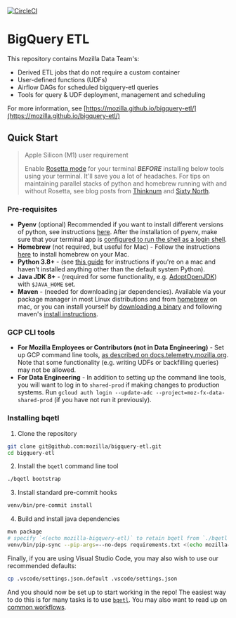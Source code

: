 [![CircleCI](https://circleci.com/gh/mozilla/bigquery-etl.svg?style=shield&circle-token=742fb1108f7e6e5a28c11d43b21f62605037f5a4)](https://circleci.com/gh/mozilla/bigquery-etl)

# BigQuery ETL

This repository contains Mozilla Data Team's:

- Derived ETL jobs that do not require a custom container
- User-defined functions (UDFs)
- Airflow DAGs for scheduled bigquery-etl queries
- Tools for query & UDF deployment, management and scheduling

For more information, see [https://mozilla.github.io/bigquery-etl/](https://mozilla.github.io/bigquery-etl/)

## Quick Start

> Apple Silicon (M1) user requirement
>
> Enable [Rosetta mode](https://support.apple.com/en-ca/HT211861) for your terminal _**BEFORE**_ installing below tools using your terminal. It'll save you a lot of headaches. For tips on maintaining parallel stacks of python and homebrew running with and without Rosetta, see blog posts from [Thinknum](https://medium.com/thinknum/how-to-install-python-under-rosetta-2-f98c0865e012) and [Sixty North](http://sixty-north.com/blog/pyenv-apple-silicon.html).

### Pre-requisites
- **Pyenv** (optional) Recommended if you want to install different versions of python, see instructions [here](https://github.com/pyenv/pyenv#basic-github-checkout). After the installation of pyenv, make sure that your terminal app is [configured to run the shell as a login shell](https://github.com/pyenv/pyenv/wiki/MacOS-login-shell).
- **Homebrew** (not required, but useful for Mac) - Follow the instructions [here](https://brew.sh/) to install homebrew on your Mac.
- **Python 3.8+** - (see [this guide](https://docs.python-guide.org/starting/install3/osx/) for instructions if you're on a mac and haven't installed anything other than the default system Python).
- **Java JDK 8+** - (required for some functionality, e.g. [AdoptOpenJDK](https://adoptium.net/)) with `$JAVA_HOME` set.
- **Maven** - (needed for downloading jar dependencies). Available via your package manager in most Linux distributions and from [homebrew](https://brew.sh/) on mac, or you can install yourself by [downloading a binary](https://maven.apache.org/download.cgi) and following maven's [install instructions](https://maven.apache.org/install.html).

### GCP CLI tools

- **For Mozilla Employees or Contributors (not in Data Engineering)** - Set up GCP command line tools, [as described on docs.telemetry.mozilla.org](https://docs.telemetry.mozilla.org/cookbooks/bigquery/access.html#using-the-bq-command-line-tool). Note that some functionality (e.g. writing UDFs or backfilling queries) may not be allowed.
- **For Data Engineering** - In addition to setting up the command line tools, you will want to log in to `shared-prod` if making changes to production systems. Run `gcloud auth login --update-adc --project=moz-fx-data-shared-prod` (if you have not run it previously).

### Installing bqetl

1. Clone the repository
```bash
git clone git@github.com:mozilla/bigquery-etl.git
cd bigquery-etl
```

2. Install the `bqetl` command line tool
```bash
./bqetl bootstrap
```

3. Install standard pre-commit hooks
```bash
venv/bin/pre-commit install
```

4. Build and install java dependencies
```bash
mvn package
# specify `<(echo mozilla-bigquery-etl)` to retain bqetl from `./bqetl bootstrap`
venv/bin/pip-sync --pip-args=--no-deps requirements.txt <(echo mozilla-bigquery-etl)
```

Finally, if you are using Visual Studio Code, you may also wish to use our recommended defaults:
```bash
cp .vscode/settings.json.default .vscode/settings.json
```

And you should now be set up to start working in the repo! The easiest way to do this is for many tasks is to use [`bqetl`](https://mozilla.github.io/bigquery-etl/bqetl/). You may also want to read up on [common workflows](https://mozilla.github.io/bigquery-etl/cookbooks/common_workflows/).
